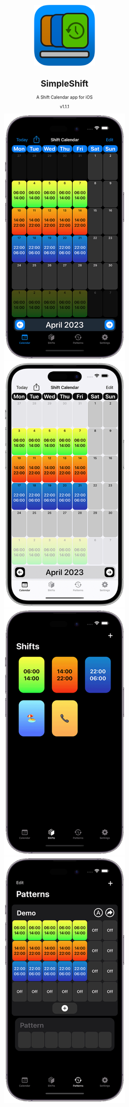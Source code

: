 <center>
<img src="SimpleShift/IconRounded.png" alt="Icon" width="200"/>
<h1>SimpleShift</h1>
<p>A Shift Calendar app for iOS</p>
<p>v1.1.1</p>

<img src="Marketing/screenshot1.png" alt="Icon" width="400"/>
<img src="Marketing/screenshot2.png" alt="Icon" width="400"/>
<img src="Marketing/screenshot3.png" alt="Icon" width="400"/>
<img src="Marketing/screenshot4.png" alt="Icon" width="400"/>
</center>
